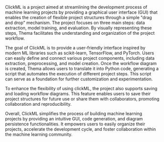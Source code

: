 ClickML is a project aimed at streamlining the development process of machine learning projects by providing a graphical user interface (GUI) that enables the creation of flexible project structures through a simple "drag and drop" mechanism. The project focuses on three main steps: data extraction, model training, and evaluation. By visually representing these steps, Thema facilitates the understanding and organization of the project workflow.

The goal of ClickML is to provide a user-friendly interface inspired by modern ML libraries such as scikit-learn, TensorFlow, and PyTorch. Users can easily define and connect various project components, including data extraction, preprocessing, and model creation. Once the workflow diagram is created, Thema allows users to translate it into Python code, generating a script that automates the execution of different project steps. This script can serve as a foundation for further customization and experimentation.

To enhance the flexibility of using clickML, the project also supports saving and loading workflow diagrams. This feature enables users to save their project structures for future use or share them with collaborators, promoting collaboration and reproducibility.

Overall, ClickML simplifies the process of building machine learning projects by providing an intuitive GUI, code generation, and diagram persistence functionalities. It empowers users to easily organize their projects, accelerate the development cycle, and foster collaboration within the machine learning community.